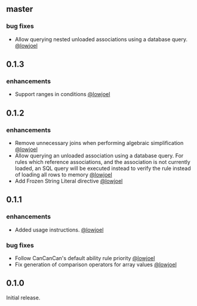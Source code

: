 ## master

### bug fixes

 - Allow querying nested unloaded associations using a database query.
   [@lowjoel](https://github.com/lowjoel)

## 0.1.3

### enhancements

 - Support ranges in conditions [@lowjoel](https://github.com/lowjoel) 

## 0.1.2

### enhancements

 - Remove unnecessary joins when performing algebraic simplification
   [@lowjoel](https://github.com/lowjoel)
 - Allow querying an unloaded association using a database query. For rules which reference 
   associations, and the association is not currently loaded, an SQL query will be executed 
   instead to verify the rule instead of loading all rows to memory
   [@lowjoel](https://github.com/lowjoel)
 - Add Frozen String Literal directive [@lowjoel](https://github.com/lowjoel)

## 0.1.1

### enhancements

 - Added usage instructions. [@lowjoel](https://github.com/lowjoel)

### bug fixes

 - Follow CanCanCan's default ability rule priority [@lowjoel](https://github.com/lowjoel)
 - Fix generation of comparison operators for array values [@lowjoel](https://github.com/lowjoel)

## 0.1.0

Initial release.
